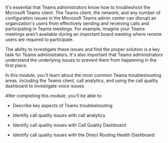 It's essential that Teams administrators know how to troubleshoot the Microsoft Teams client. The Teams client, the network, and any number of configuration issues in the Microsoft Teams admin center can disrupt an organization's users from effectively sending and receiving calls and participating in Teams meetings. For example, imagine your Teams meetings aren't available during an important board meeting where remote users are required to participate. 

The ability to investigate these issues and find the proper solution is a key task for Teams administrators. It's also important that Teams administrators understand the underlying issues to prevent them from happening in the first place.

In this module, you'll learn about the most common Teams troubleshooting areas, including the Teams client, call analytics, and using the call quality dashboard to investigate voice issues.

After completing this module, you'll be able to:

- Describe key aspects of Teams troubleshooting

- Identify call quality issues with call analytics

- Identify call quality issues with Call Quality Dashboard

- Identify call quality issues with the Direct Routing Health Dashboard